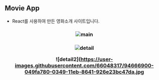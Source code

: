 ## Movie App
- React를 사용하여 만든 영화소개 사이트입니다.

<h3 align="center"> 
  
![main](https://user-images.githubusercontent.com/66048317/94666889-01a4b700-0349-11eb-84d0-fd3d21196407.jpg)

<h3 align="center">
  
![detail](https://user-images.githubusercontent.com/66048317/94666896-036e7a80-0349-11eb-890f-f32eb6e6057e.jpg)

![detail2](https://user-images.githubusercontent.com/66048317/94666900-049fa780-0349-11eb-8641-926e23bc47da.jpg
